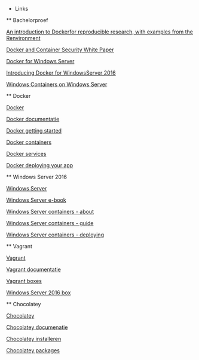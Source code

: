 
* Links

** Bachelorproef

[An introduction to Dockerfor reproducible research, with examples from the Renvironment](https://arxiv.org/abs/1410.0846)

[Docker and Container Security White Paper](http://domino.watson.ibm.com/library/CyberDig.nsf/1e4115aea78b6e7c85256b360066f0d4/040f7f7d5e62f0e58525804500433733!OpenDocument&Highlight=0,RC25625)

[Docker for Windows Server](https://www.docker.com/docker-windows-server#/)

[Introducing Docker for WindowsServer 2016](https://blog.docker.com/2016/09/dockerforws2016/)

[Windows Containers on Windows Server](https://docs.microsoft.com/en-us/virtualization/windowscontainers/quick-start/quickstart-windows-server)

** Docker

[Docker](https://www.docker.com/)

[Docker documentatie](https://docs.docker.com/)

[Docker getting started](https://docs.docker.com/get-started/)

[Docker containers](https://docs.docker.com/get-started/part2/)

[Docker services](https://docs.docker.com/get-started/part3/)

[Docker deploying your app](https://docs.docker.com/get-started/part6/)

** Windows Server 2016

[Windows Server](https://www.microsoft.com/en-us/cloud-platform/windows-server)

[Windows Server e-book](https://blogs.msdn.microsoft.com/microsoft_press/2016/09/26/free-ebook-introducing-windows-server-2016/)

[Windows Server containers - about](https://docs.microsoft.com/en-us/virtualization/windowscontainers/about/)

[Windows Server containers - guide](https://docs.microsoft.com/en-us/virtualization/windowscontainers/quick-start/quick-start-windows-server)

[Windows Server containers - deploying](https://docs.microsoft.com/en-us/virtualization/windowscontainers/deploy-containers/deploy-containers-on-server)

** Vagrant

[Vagrant](https://www.vagrantup.com/)

[Vagrant documentatie](https://www.vagrantup.com/docs/index.html)

[Vagrant boxes](https://app.vagrantup.com/boxes/search)

[Windows Server 2016 box](https://app.vagrantup.com/mwrock/boxes/Windows2016)

** Chocolatey

[Chocolatey](https://chocolatey.org/)

[Chocolatey documenatie](https://chocolatey.org/docs)

[Chocolatey installeren](https://chocolatey.org/install)

[Chocolatey packages](https://chocolatey.org/packages)